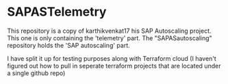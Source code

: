 # SAPASTelemetry

This repository is a copy of karthikvenkat17 his SAP Autoscaling project.
This one is only containing the 'telemetry' part.
The "SAPASautoscaling" repository holds the 'SAP autoscaling' part.

I have split it up for testing purposes along with Terraform cloud 
(I haven't figured out how to pull in seperate terraform projects that are located under a single github repo)
